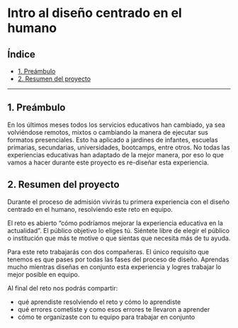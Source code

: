 # Intro al diseño centrado en el humano

## Índice

- [1. Preámbulo](#1-preámbulo)
- [2. Resumen del proyecto](#2-resumen-del-proyecto)

---

## 1. Preámbulo

En los últimos meses todos los servicios educativos han cambiado,
ya sea volviéndose remotos, mixtos o cambiando la manera de ejecutar sus
formatos presenciales. Esto ha aplicado a jardines de infantes, escuelas
primarias, secundarias, universidades, bootcamps, entre otros. No todas las
experiencias educativas han adaptado de la mejor manera, por eso lo que vamos a
hacer durante este proyecto es re-diseñar esta experiencia.


## 2. Resumen del proyecto

Durante el proceso de admisión vivirás tu primera experiencia con el diseño
centrado en el humano, resolviendo este reto en equipo.

El reto es abierto “cómo podríamos mejorar la experiencia educativa en la
actualidad”. El público objetivo lo eliges tú. Siéntete libre de elegir el
público o institución que más te motive o que sientas que necesita más de tu
ayuda.

Para este reto trabajarás con dos compañeras. El único requisito que tenemos es
que pases por todas las fases del proceso de diseño. Aprendas mucho mientras
diseñas en conjunto esta experiencia y logres trabajar lo mejor posible en
equipo.

Al final del reto nos podrás compartir:

- qué aprendiste resolviendo el reto y cómo lo aprendiste
- qué errores cometiste y como esos errores te llevaron a aprender
- cómo te organizaste con tu equipo para trabajar en conjunto